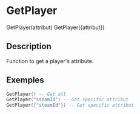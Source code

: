 # GetPlayer

GetPlayer(attribut)
GetPlayer({attribut})

## Description

Function to get a player's attribute.

## Exemples

```lua
GetPlayer() -- Get all
GetPlayer("steamId") -- Get specific attribut
GetPlayer({"steamId"}) -- Get specific attribut
```
